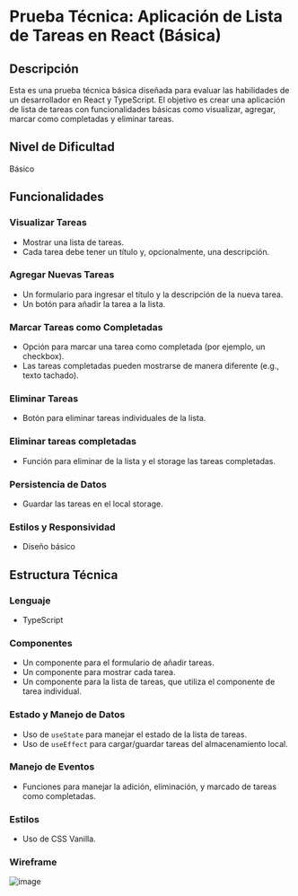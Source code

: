 # Prueba Técnica: Aplicación de Lista de Tareas en React (Básica)

## Descripción

Esta es una prueba técnica básica diseñada para evaluar las habilidades de un desarrollador en React y TypeScript. El objetivo es crear una aplicación de lista de tareas con funcionalidades básicas como visualizar, agregar, marcar como completadas y eliminar tareas.

## Nivel de Dificultad

Básico

## Funcionalidades

### Visualizar Tareas
- Mostrar una lista de tareas.
- Cada tarea debe tener un título y, opcionalmente, una descripción.

### Agregar Nuevas Tareas
- Un formulario para ingresar el título y la descripción de la nueva tarea.
- Un botón para añadir la tarea a la lista.

### Marcar Tareas como Completadas
- Opción para marcar una tarea como completada (por ejemplo, un checkbox).
- Las tareas completadas pueden mostrarse de manera diferente (e.g., texto tachado).

### Eliminar Tareas
- Botón para eliminar tareas individuales de la lista.

### Eliminar tareas completadas
- Función para eliminar de la lista y el storage las tareas completadas.

### Persistencia de Datos
- Guardar las tareas en el local storage.

### Estilos y Responsividad
- Diseño básico

## Estructura Técnica

### Lenguaje
- TypeScript

### Componentes
- Un componente para el formulario de añadir tareas.
- Un componente para mostrar cada tarea.
- Un componente para la lista de tareas, que utiliza el componente de tarea individual.

### Estado y Manejo de Datos
- Uso de `useState` para manejar el estado de la lista de tareas.
- Uso de `useEffect` para cargar/guardar tareas del almacenamiento local.

### Manejo de Eventos
- Funciones para manejar la adición, eliminación, y marcado de tareas como completadas.

### Estilos
- Uso de CSS Vanilla.

### Wireframe
![image](https://github.com/handxr/envy-academy/assets/88827764/e3aeb3d5-3279-4f2b-82eb-b58c9569cc5a)

